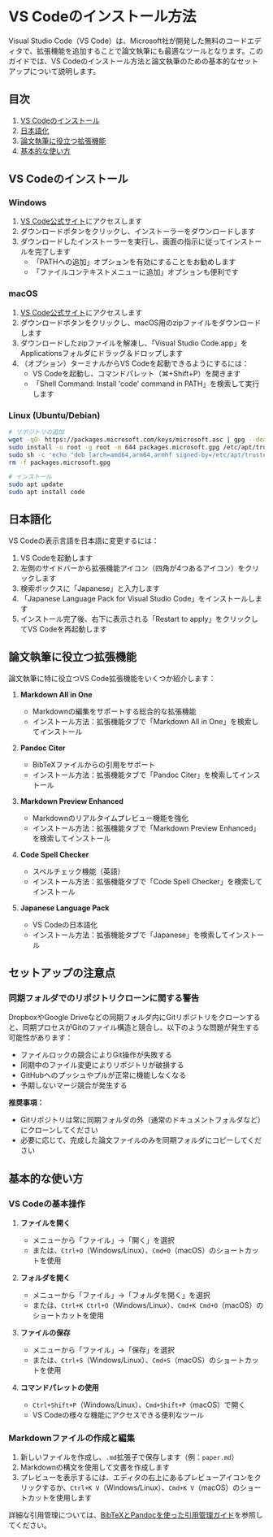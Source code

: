 # VS Codeのインストール方法

Visual Studio Code（VS Code）は、Microsoft社が開発した無料のコードエディタで、拡張機能を追加することで論文執筆にも最適なツールとなります。このガイドでは、VS Codeのインストール方法と論文執筆のための基本的なセットアップについて説明します。

## 目次

1. [VS Codeのインストール](#vs-codeのインストール)
2. [日本語化](#日本語化)
3. [論文執筆に役立つ拡張機能](#論文執筆に役立つ拡張機能)
4. [基本的な使い方](#基本的な使い方)

## VS Codeのインストール

### Windows

1. [VS Code公式サイト](https://code.visualstudio.com/)にアクセスします
2. ダウンロードボタンをクリックし、インストーラーをダウンロードします
3. ダウンロードしたインストーラーを実行し、画面の指示に従ってインストールを完了します
   - 「PATHへの追加」オプションを有効にすることをお勧めします
   - 「ファイルコンテキストメニューに追加」オプションも便利です

### macOS

1. [VS Code公式サイト](https://code.visualstudio.com/)にアクセスします
2. ダウンロードボタンをクリックし、macOS用のzipファイルをダウンロードします
3. ダウンロードしたzipファイルを解凍し、「Visual Studio Code.app」をApplicationsフォルダにドラッグ＆ドロップします
4. （オプション）ターミナルからVS Codeを起動できるようにするには：
   - VS Codeを起動し、コマンドパレット（⌘+Shift+P）を開きます
   - 「Shell Command: Install 'code' command in PATH」を検索して実行します

### Linux (Ubuntu/Debian)

```bash
# リポジトリの追加
wget -qO- https://packages.microsoft.com/keys/microsoft.asc | gpg --dearmor > packages.microsoft.gpg
sudo install -o root -g root -m 644 packages.microsoft.gpg /etc/apt/trusted.gpg.d/
sudo sh -c 'echo "deb [arch=amd64,arm64,armhf signed-by=/etc/apt/trusted.gpg.d/packages.microsoft.gpg] https://packages.microsoft.com/repos/code stable main" > /etc/apt/sources.list.d/vscode.list'
rm -f packages.microsoft.gpg

# インストール
sudo apt update
sudo apt install code
```

## 日本語化

VS Codeの表示言語を日本語に変更するには：

1. VS Codeを起動します
2. 左側のサイドバーから拡張機能アイコン（四角が4つあるアイコン）をクリックします
3. 検索ボックスに「Japanese」と入力します
4. 「Japanese Language Pack for Visual Studio Code」をインストールします
5. インストール完了後、右下に表示される「Restart to apply」をクリックしてVS Codeを再起動します

## 論文執筆に役立つ拡張機能

論文執筆に特に役立つVS Code拡張機能をいくつか紹介します：

1. **Markdown All in One**
   - Markdownの編集をサポートする総合的な拡張機能
   - インストール方法：拡張機能タブで「Markdown All in One」を検索してインストール

2. **Pandoc Citer**
   - BibTeXファイルからの引用をサポート
   - インストール方法：拡張機能タブで「Pandoc Citer」を検索してインストール

3. **Markdown Preview Enhanced**
   - Markdownのリアルタイムプレビュー機能を強化
   - インストール方法：拡張機能タブで「Markdown Preview Enhanced」を検索してインストール

4. **Code Spell Checker**
   - スペルチェック機能（英語）
   - インストール方法：拡張機能タブで「Code Spell Checker」を検索してインストール

5. **Japanese Language Pack**
   - VS Codeの日本語化
   - インストール方法：拡張機能タブで「Japanese」を検索してインストール

## セットアップの注意点

### 同期フォルダでのリポジトリクローンに関する警告

DropboxやGoogle Driveなどの同期フォルダ内にGitリポジトリをクローンすると、同期プロセスがGitのファイル構造と競合し、以下のような問題が発生する可能性があります：

- ファイルロックの競合によりGit操作が失敗する
- 同期中のファイル変更によりリポジトリが破損する
- GitHubへのプッシュやプルが正常に機能しなくなる
- 予期しないマージ競合が発生する

**推奨事項：** 
- Gitリポジトリは常に同期フォルダの外（通常のドキュメントフォルダなど）にクローンしてください
- 必要に応じて、完成した論文ファイルのみを同期フォルダにコピーしてください

## 基本的な使い方

### VS Codeの基本操作

1. **ファイルを開く**
   - メニューから「ファイル」→「開く」を選択
   - または、`Ctrl+O`（Windows/Linux）、`Cmd+O`（macOS）のショートカットを使用

2. **フォルダを開く**
   - メニューから「ファイル」→「フォルダを開く」を選択
   - または、`Ctrl+K Ctrl+O`（Windows/Linux）、`Cmd+K Cmd+O`（macOS）のショートカットを使用

3. **ファイルの保存**
   - メニューから「ファイル」→「保存」を選択
   - または、`Ctrl+S`（Windows/Linux）、`Cmd+S`（macOS）のショートカットを使用

4. **コマンドパレットの使用**
   - `Ctrl+Shift+P`（Windows/Linux）、`Cmd+Shift+P`（macOS）で開く
   - VS Codeの様々な機能にアクセスできる便利なツール

### Markdownファイルの作成と編集

1. 新しいファイルを作成し、`.md`拡張子で保存します（例：`paper.md`）
2. Markdownの構文を使用して文書を作成します
3. プレビューを表示するには、エディタの右上にあるプレビューアイコンをクリックするか、`Ctrl+K V`（Windows/Linux）、`Cmd+K V`（macOS）のショートカットを使用します

詳細な引用管理については、[BibTeXとPandocを使った引用管理ガイド](citation_management.md)を参照してください。
